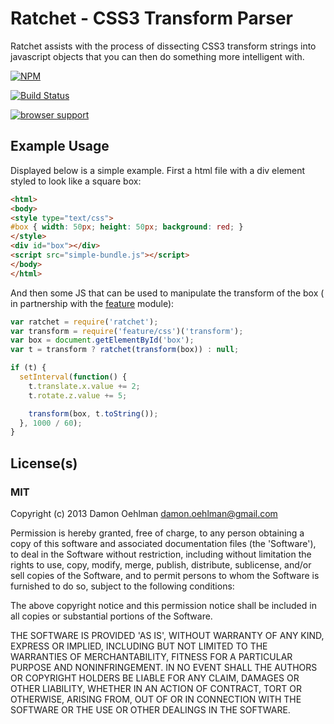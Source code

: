 # Ratchet - CSS3 Transform Parser

Ratchet assists with the process of dissecting CSS3 transform strings into
javascript objects that you can then do something more intelligent with.


[![NPM](https://nodei.co/npm/ratchet.png)](https://nodei.co/npm/ratchet/)

[![Build Status](https://travis-ci.org/DamonOehlman/ratchet.png?branch=master)](https://travis-ci.org/DamonOehlman/ratchet)

[![browser support](https://ci.testling.com/DamonOehlman/ratchet.png)](https://ci.testling.com/DamonOehlman/ratchet)


## Example Usage

Displayed below is a simple example.  First a html file with a div element
styled to look like a square box:

```html
<html>
<body>
<style type="text/css">
#box { width: 50px; height: 50px; background: red; }
</style>
<div id="box"></div>
<script src="simple-bundle.js"></script>
</body>
</html>
```

And then some JS that can be used to manipulate the transform of the box (
in partnership with the [feature](https://github.com/DamonOehlman/feature)
module):

```js
var ratchet = require('ratchet');
var transform = require('feature/css')('transform');
var box = document.getElementById('box');
var t = transform ? ratchet(transform(box)) : null;

if (t) {
  setInterval(function() {
    t.translate.x.value += 2;
    t.rotate.z.value += 5;

    transform(box, t.toString());
  }, 1000 / 60);
}
```

## License(s)

### MIT

Copyright (c) 2013 Damon Oehlman <damon.oehlman@gmail.com>

Permission is hereby granted, free of charge, to any person obtaining
a copy of this software and associated documentation files (the
'Software'), to deal in the Software without restriction, including
without limitation the rights to use, copy, modify, merge, publish,
distribute, sublicense, and/or sell copies of the Software, and to
permit persons to whom the Software is furnished to do so, subject to
the following conditions:

The above copyright notice and this permission notice shall be
included in all copies or substantial portions of the Software.

THE SOFTWARE IS PROVIDED 'AS IS', WITHOUT WARRANTY OF ANY KIND,
EXPRESS OR IMPLIED, INCLUDING BUT NOT LIMITED TO THE WARRANTIES OF
MERCHANTABILITY, FITNESS FOR A PARTICULAR PURPOSE AND NONINFRINGEMENT.
IN NO EVENT SHALL THE AUTHORS OR COPYRIGHT HOLDERS BE LIABLE FOR ANY
CLAIM, DAMAGES OR OTHER LIABILITY, WHETHER IN AN ACTION OF CONTRACT,
TORT OR OTHERWISE, ARISING FROM, OUT OF OR IN CONNECTION WITH THE
SOFTWARE OR THE USE OR OTHER DEALINGS IN THE SOFTWARE.

